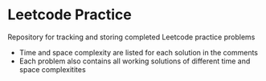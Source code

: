 # Leetcode Practice
Repository for tracking and storing completed Leetcode practice problems  
* Time and space complexity are listed for each solution in the comments  
* Each problem also contains all working solutions of different time and space complexitites
